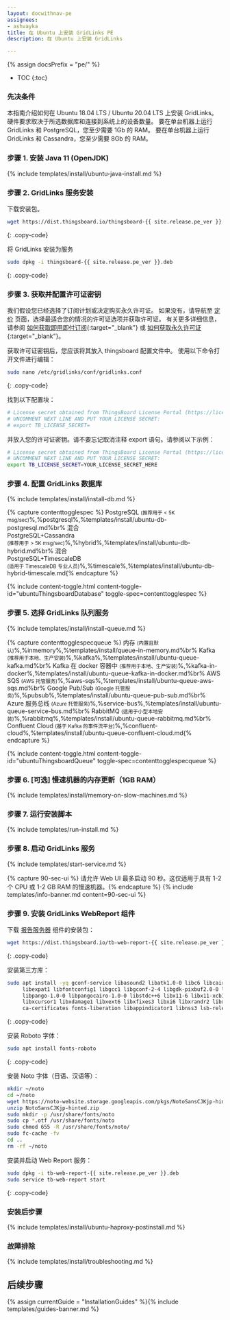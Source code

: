 ```yaml
---
layout: docwithnav-pe
assignees:
- ashvayka
title: 在 Ubuntu 上安装 GridLinks PE
description: 在 Ubuntu 上安装 GridLinks

---
```


{% assign docsPrefix = "pe/" %}

* TOC
{:toc}

### 先决条件

本指南介绍如何在 Ubuntu 18.04 LTS / Ubuntu 20.04 LTS 上安装 GridLinks。
硬件要求取决于所选数据库和连接到系统上的设备数量。
要在单台机器上运行 GridLinks 和 PostgreSQL，您至少需要 1Gb 的 RAM。
要在单台机器上运行 GridLinks 和 Cassandra，您至少需要 8Gb 的 RAM。

### 步骤 1. 安装 Java 11 (OpenJDK) 

{% include templates/install/ubuntu-java-install.md %}

### 步骤 2. GridLinks 服务安装

下载安装包。

```bash
wget https://dist.thingsboard.io/thingsboard-{{ site.release.pe_ver }}.deb
```
{: .copy-code}

将 GridLinks 安装为服务

```bash
sudo dpkg -i thingsboard-{{ site.release.pe_ver }}.deb
```
{: .copy-code}

### 步骤 3. 获取并配置许可证密钥

我们假设您已经选择了订阅计划或决定购买永久许可证。
如果没有，请导航至 [定价](/pricing/) 页面，选择最适合您的情况的许可证选项并获取许可证。
有关更多详细信息，请参阅 [如何获取即用即付订阅](https://www.youtube.com/watch?v=dK-QDFGxWek){:target="_blank"} 或 [如何获取永久许可证](https://www.youtube.com/watch?v=GPe0lHolWek){:target="_blank"}。

获取许可证密钥后，您应该将其放入 thingsboard 配置文件中。
使用以下命令打开文件进行编辑：

```bash 
sudo nano /etc/gridlinks/conf/gridlinks.conf
``` 
{: .copy-code}

找到以下配置块：

```bash
# License secret obtained from ThingsBoard License Portal (https://license.thingsboard.io)
# UNCOMMENT NEXT LINE AND PUT YOUR LICENSE SECRET:
# export TB_LICENSE_SECRET=
```

并放入您的许可证密钥。请不要忘记取消注释 export 语句。请参阅以下示例：

```bash
# License secret obtained from ThingsBoard License Portal (https://license.thingsboard.io)
# UNCOMMENT NEXT LINE AND PUT YOUR LICENSE SECRET:
export TB_LICENSE_SECRET=YOUR_LICENSE_SECRET_HERE
``` 

### 步骤 4. 配置 GridLinks 数据库

{% include templates/install/install-db.md %}

{% capture contenttogglespec %}
PostgreSQL <small>(推荐用于 < 5K msg/sec)</small>%,%postgresql%,%templates/install/ubuntu-db-postgresql.md%br%
混合 <br>PostgreSQL+Cassandra<br><small>(推荐用于 > 5K msg/sec)</small>%,%hybrid%,%templates/install/ubuntu-db-hybrid.md%br%
混合 <br>PostgreSQL+TimescaleDB<br><small>(适用于 TimescaleDB 专业人员)</small>%,%timescale%,%templates/install/ubuntu-db-hybrid-timescale.md{% endcapture %}

{% include content-toggle.html content-toggle-id="ubuntuThingsboardDatabase" toggle-spec=contenttogglespec %} 

### 步骤 5. 选择 GridLinks 队列服务

{% include templates/install/install-queue.md %}

{% capture contenttogglespecqueue %}
内存 <small>(内置且默认)</small>%,%inmemory%,%templates/install/queue-in-memory.md%br%
Kafka <small>(推荐用于本地、生产安装)</small>%,%kafka%,%templates/install/ubuntu-queue-kafka.md%br%
Kafka 在 docker 容器中 <small>(推荐用于本地、生产安装)</small>%,%kafka-in-docker%,%templates/install/ubuntu-queue-kafka-in-docker.md%br%
AWS SQS <small>(AWS 托管服务)</small>%,%aws-sqs%,%templates/install/ubuntu-queue-aws-sqs.md%br%
Google Pub/Sub <small>(Google 托管服务)</small>%,%pubsub%,%templates/install/ubuntu-queue-pub-sub.md%br%
Azure 服务总线 <small>(Azure 托管服务)</small>%,%service-bus%,%templates/install/ubuntu-queue-service-bus.md%br%
RabbitMQ <small>(适用于小型本地安装)</small>%,%rabbitmq%,%templates/install/ubuntu-queue-rabbitmq.md%br%
Confluent Cloud <small>(基于 Kafka 的事件流平台)</small>%,%confluent-cloud%,%templates/install/ubuntu-queue-confluent-cloud.md{% endcapture %}

{% include content-toggle.html content-toggle-id="ubuntuThingsboardQueue" toggle-spec=contenttogglespecqueue %} 

### 步骤 6. [可选] 慢速机器的内存更新（1GB RAM）

{% include templates/install/memory-on-slow-machines.md %} 

### 步骤 7. 运行安装脚本

{% include templates/run-install.md %} 

### 步骤 8. 启动 GridLinks 服务

{% include templates/start-service.md %}

{% capture 90-sec-ui %}
请允许 Web UI 最多启动 90 秒。这仅适用于具有 1-2 个 CPU 或 1-2 GB RAM 的慢速机器。{% endcapture %}
{% include templates/info-banner.md content=90-sec-ui %}

### 步骤 9. 安装 GridLinks WebReport 组件

下载 [报告服务器](/docs/user-guide/reporting/#reports-server) 组件的安装包：

```bash
wget https://dist.thingsboard.io/tb-web-report-{{ site.release.pe_ver }}.deb
```
{: .copy-code}

安装第三方库：

```bash
sudo apt install -yq gconf-service libasound2 libatk1.0-0 libc6 libcairo2 libcups2 libdbus-1-3 \
     libexpat1 libfontconfig1 libgcc1 libgconf-2-4 libgdk-pixbuf2.0-0 libglib2.0-0 libgtk-3-0 libnspr4 \
     libpango-1.0-0 libpangocairo-1.0-0 libstdc++6 libx11-6 libx11-xcb1 libxcb1 libxcomposite1 \
     libxcursor1 libxdamage1 libxext6 libxfixes3 libxi6 libxrandr2 libxrender1 libxss1 libxtst6 \
     ca-certificates fonts-liberation libappindicator1 libnss3 lsb-release xdg-utils unzip wget libgbm-dev
```
{: .copy-code}

安装 Roboto 字体：

```bash
sudo apt install fonts-roboto
```
{: .copy-code}

安装 Noto 字体（日语、汉语等）：

```bash
mkdir ~/noto
cd ~/noto
wget https://noto-website.storage.googleapis.com/pkgs/NotoSansCJKjp-hinted.zip
unzip NotoSansCJKjp-hinted.zip
sudo mkdir -p /usr/share/fonts/noto
sudo cp *.otf /usr/share/fonts/noto
sudo chmod 655 -R /usr/share/fonts/noto/
sudo fc-cache -fv
cd ..
rm -rf ~/noto
```


安装并启动 Web Report 服务：

```bash
sudo dpkg -i tb-web-report-{{ site.release.pe_ver }}.deb
sudo service tb-web-report start
```
{: .copy-code}

### 安装后步骤

{% include templates/install/ubuntu-haproxy-postinstall.md %}

### 故障排除

{% include templates/install/troubleshooting.md %}

## 后续步骤

{% assign currentGuide = "InstallationGuides" %}{% include templates/guides-banner.md %}